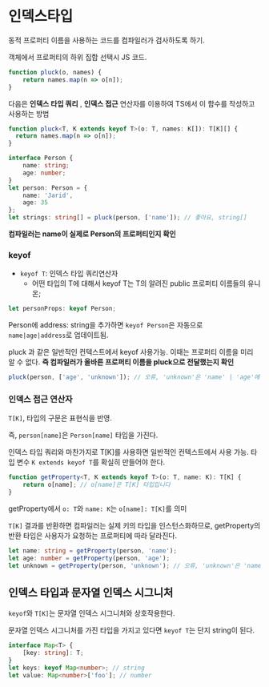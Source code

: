 # 인덱스타입

동적 프로퍼티 이름을 사용하는 코드를 컴파일러가 검사하도록 하기.

객체에서 프로퍼티의 하위 집합 선택시 JS 코드.
```js
function pluck(o, names) {
    return names.map(n => o[n]);
}
```

다음은 __인덱스 타입 쿼리__ , __인덱스 접근__ 연산자를 이용하여 TS에서 이 함수를 작성하고 사용하는 방법

```ts
function pluck<T, K extends keyof T>(o: T, names: K[]): T[K][] {
  return names.map(n => o[n]);
}

interface Person {
    name: string;
    age: number;
}
let person: Person = {
    name: 'Jarid',
    age: 35
};
let strings: string[] = pluck(person, ['name']); // 좋아요, string[]
```

__컴파일러는 name이 실제로 Person의 프로퍼티인지 확인__

### keyof

- `keyof T`: 인덱스 타입 쿼리연산자
  - 어떤 타입의 T에 대해서 keyof T는 T의 알려진 public 프로퍼티 이름들의 유니온;

```ts
let personProps: keyof Person;
```

Person에 address: string을 추가하면 `keyof Person`은 자동으로 `name|age|address`로 업데이트됨.

pluck 과 같은 일반적인 컨텍스트에서 keyof 사용가능. 이때는 프로퍼티 이름을 미리 알 수 없다.
__즉 컴파일러가 올바른 프로퍼티 이름을 pluck으로 전달했는지 확인__

```ts
pluck(person, ['age', 'unknown']); // 오류, 'unknown'은 'name' | 'age'에 없습니다
```

### 인덱스 접근 연산자

`T[K]`, 타입의 구문은 표현식을 반영.

즉, `person[name]`은 `Person[name]` 타입을 가진다.

인덱스 타입 쿼리와 마찬가지로 T[K]를 사용하면 일반적인 컨텍스트에서 사용 가능.
타입 변수 `K extends keyof T`를 확실히 만들어야 한다.


```ts
function getProperty<T, K extends keyof T>(o: T, name: K): T[K] {
    return o[name]; // o[name]은 T[K] 타입입니다
}
```

getProperty에서 `o: T`와 `name: K`는 `o[name]: T[K]`를 의미

`T[K]` 결과를 반환하면 컴파일러는 실제 키의 타입을 인스턴스화하므로,
getProperty의 반환 타입은 사용자가 요청하는 프로퍼티에 따라 달라진다.

```ts
let name: string = getProperty(person, 'name');
let age: number = getProperty(person, 'age');
let unknown = getProperty(person, 'unknown'); // 오류, 'unknown'은 'name' | 'age'에 없습니다
```

## 인덱스 타입과 문자열 인덱스 시그니처

`keyof`와 `T[K]`는 문자열 인덱스 시그니처와 상호작용한다.

문자열 인덱스 시그니처를 가진 타입을 가지고 있다면 `keyof T`는 단지 string이 된다.

```ts
interface Map<T> {
    [key: string]: T;
}
let keys: keyof Map<number>; // string
let value: Map<number>['foo']; // number
```


